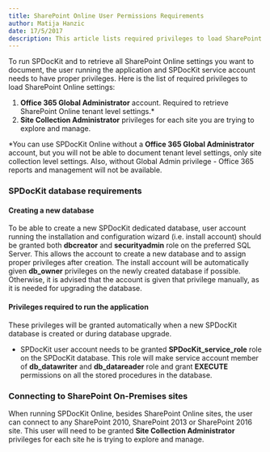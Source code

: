 ```yaml
---  
title: SharePoint Online User Permissions Requirements
author: Matija Hanzic  
date: 17/5/2017
description: This article lists required privileges to load SharePoint Online settings with tutorial how to aquire those privileges.
--- 
```

To run SPDocKit and to retrieve all SharePoint Online settings you want to document, the user running the application and SPDocKit service account needs to have proper privileges. Here is the list of required privileges to load SharePoint Online settings:

1. __Office 365 Global Administrator__ account. Required to retrieve SharePoint Online tenant level settings.*
2. __Site Collection Administrator__ privileges for each site you are trying to explore and manage.

*You can use SPDocKit Online without a __Office 365 Global Administrator__ account, but you will not be able to document tenant level settings, only site collection level settings. Also, without Global Admin privilege - Office 365 reports and management will not be available. 
    
### SPDocKit database requirements

#### Creating a new database

To be able to create a new SPDocKit dedicated database, user account running the installation and configuration wizard (i.e. install account) should be granted both __dbcreator__ and __securityadmin__ role on the preferred SQL Server. This allows the account to create a new database and to assign proper privileges after creation. The install account will be automatically given __db_owner__ privileges on the newly created database if possible. Otherwise, it is advised that the account is given that privilege manually, as it is needed for upgrading the database.

#### Privileges required to run the application

These privileges will be granted automatically when a new SPDocKit database is created or during database upgrade.

* SPDocKit user account needs to be granted __SPDocKit_service_role__ role on the SPDocKit database. This role will make service account member of __db_datawriter__ and __db_datareader__ role and grant __EXECUTE__ permissions on all the stored procedures in the database.

### Connecting to SharePoint On-Premises sites

When running SPDocKit Online, besides SharePoint Online sites, the user can connect to any SharePoint 2010, SharePoint 2013 or SharePoint 2016 site. This user will need to be granted __Site Collection Administrator__ privileges for each site he is trying to explore and manage. 